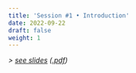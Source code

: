 ```yaml
---
title: 'Session #1 • Introduction'
date: 2022-09-22
draft: false
weight: 1
---
```


_> [see slides](/slides/session1.htm)_ _([.pdf](/files/LSPRI2224_slides_session1.pdf))_